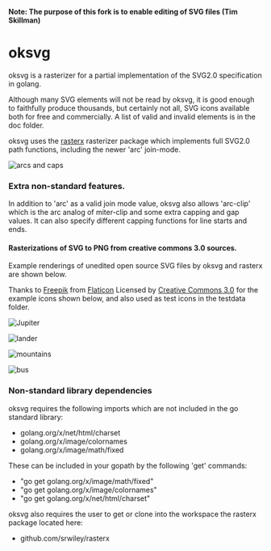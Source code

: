 **Note: The purpose of this fork is to enable editing of SVG files (Tim Skillman)**

# oksvg
oksvg is a rasterizer for a partial implementation of the SVG2.0 specification in golang.

Although many SVG elements will not be read by oksvg, it is good enough to faithfully produce thousands, but certainly not all, SVG icons available both for free and commercially. A list of valid and invalid elements is in the doc folder.

oksvg uses the [rasterx](https://github.com/srwiley/rasterx) rasterizer package which implements full SVG2.0 path functions, including the newer 'arc' join-mode.

![arcs and caps](doc/TestShapes.png)

### Extra non-standard features.

In addition to 'arc' as a valid join mode value, oksvg also allows 'arc-clip' which is the arc analog of miter-clip and some extra capping and gap values. It can also specify different capping functions for line starts and ends.

#### Rasterizations of SVG to PNG from creative commons 3.0 sources.

Example renderings of unedited open source SVG files by oksvg and rasterx are shown below.

Thanks to [Freepik](http://www.freepik.com) from [Flaticon](https://www.flaticon.com/)
Licensed by [Creative Commons 3.0](http://creativecommons.org/licenses/by/3.0/) for the example icons shown below, and also used as test icons in the testdata folder.

![Jupiter](doc/jupiter.png)

![lander](doc/lander.png)

![mountains](doc/mountains.png)

![bus](doc/school-bus.png)

### Non-standard library dependencies
oksvg requires the following imports which are not included in the go standard library:

* golang.org/x/net/html/charset
* golang.org/x/image/colornames
* golang.org/x/image/math/fixed

These can be included in your gopath by the following 'get' commands:

* "go get golang.org/x/image/math/fixed"
* "go get golang.org/x/image/colornames"
* "go get golang.org/x/net/html/charset"

oksvg also requires the user to get or clone into the workspace the rasterx package located here:

* github.com/srwiley/rasterx





